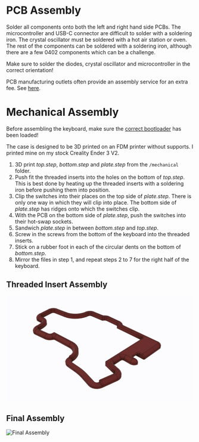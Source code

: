 # PCB Assembly

Solder all components onto both the left and right hand side PCBs.
The microcontroller and USB-C connector are difficult to solder with a soldering iron.
The crystal oscillator must be soldered with a hot air station or oven.
The rest of the components can be soldered with a soldering iron, although there are a few 0402 components which can be a challenge.

Make sure to solder the diodes, crystal oscillator and microcontroller in the correct orientation!

PCB manufacturing outlets often provide an assembly service for an extra fee.
See [here](./order.md#Assembly).

# Mechanical Assembly

Before assembling the keyboard, make sure the [correct bootloader](./program.md#Bootloader) has been loaded!

The case is designed to be 3D printed on an FDM printer without supports.
I printed mine on my stock Creality Ender 3 V2.

1. 3D print *top.step*, *bottom.step* and *plate.step* from the `/mechanical` folder.
2. Push fit the threaded inserts into the holes on the bottom of *top.step*.
   This is best done by heating up the threaded inserts with a soldering iron before pushing them into position.
3. Clip the switches into their places on the top side of *plate.step*.
   There is only one way in which they will clip into place.
   The bottom side of *plate.step* has ridges onto which the switches clip.
4. With the PCB on the bottom side of *plate.step*, push the switches into their hot-swap sockets.
5. Sandwich *plate.step* in between *bottom.step* and *top.step*.
6. Screw in the screws from the bottom of the keyboard into the threaded inserts.
7. Stick on a rubber foot in each of the circular dents on the bottom of *bottom.step*.
8. Mirror the files in step 1, and repeat steps 2 to 7 for the right half of the keyboard.

## Threaded Insert Assembly
![Threaded Inserts](../collateral/animations/threaded-insert-assembly.gif)
## Final Assembly
![Final Assembly](../collateral/animations/3435-assembly.gif)
